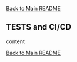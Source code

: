 [Back to Main README](../../../README.md)

## TESTS and CI/CD 
content 

[Back to Main README](../../../README.md)